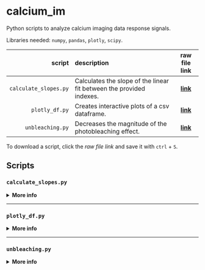 # calcium_im
Python scripts to analyze calcium imaging data response signals.

Libraries needed: `numpy`, `pandas`, `plotly`, `scipy`.

script|description| raw file link
-----:|:----------|:------------:
`calculate_slopes.py`| Calculates the slope of the linear fit between the provided indexes.| [**link**](https://raw.githubusercontent.com/ServinDC/calcium_im/main/calculate_slopes.py)
`plotly_df.py`| Creates interactive plots of a csv dataframe. | [**link**](https://raw.githubusercontent.com/ServinDC/calcium_im/main/plotly_df.py)
`unbleaching.py`| Decreases the magnitude of the photobleaching effect. | [**link**](https://raw.githubusercontent.com/ServinDC/calcium_im/main/unbleaching.py)

To download a script, click the _raw file link_ and save it with `ctrl` + `S`.

## Scripts

### `calculate_slopes.py`

<details>
<summary><b>More info</b></summary>

Calculates slope between indexes, for each column of the given datafile and plots it; the title graph is the input filename.
New files created:

"`*_slopes.html`" - file with interactive plots.
"`*_slopes.csv`" - file with slope & y-intercept values.

**Example use:**

Printing the script help:
```bash
python ./calculate_slopes.py -h
```
Using a file with a index pair for each datafile column:
```bash
python ./calculate_slopes.py datafile.csv -i datafile_idx.csv
```
Using the same index pair for each column:
```bash
python ./calculate_slopes.py datafile.csv -i "8,15"
```
<details>
<summary><b>Example files</b></summary>

Example file `datafile.csv` with 3 columns:
```
,cell1,cell2,cell3
1,126.316,145.066,138.661
2,126.101,143.839,139.16
3,126.012,141.971,138.882
4,126.026,141.889,138.86
5,125.856,140.537,139.011
```

Example file `datafile_idx.csv` (one row per each datafile column):
```
idx1,idx2
70,307
72,300
71,305
```  
</details>
</details>

---

### `plotly_df.py`

<details>
<summary><b>More info</b></summary>

Printing the script help:
```bash
python ./plotly_df.py -h
```
</details>

---

### `unbleaching.py`

<details>
<summary><b>More info</b></summary>

Printing the script help:
```bash
python ./unbleaching.py -h
```
</details>